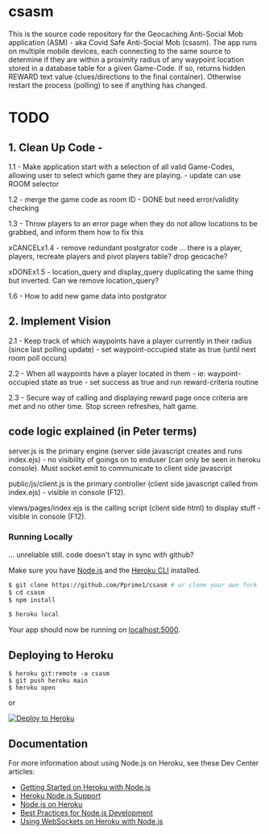 # csasm
This is the source code repository for the Geocaching Anti-Social Mob application (ASM) - aka Covid Safe Anti-Social Mob (csasm).
The app runs on multiple mobile devices, each connecting to the same source to determine if they are within a proximity radius of any waypoint location stored in a database table for a given Game-Code.
If so, returns hidden REWARD text value (clues/directions to the final container). Otherwise restart the process (polling) to see if anything has changed.


# TODO

## 1. Clean Up Code -

1.1 - Make application start with a selection of all valid Game-Codes, allowing user to select which game they are playing. - update can use ROOM selector

1.2 - merge the game code as room ID - DONE but need error/validity checking

1.3 - Throw players to an error page when they do not allow locations to be grabbed, and inform them how to fix this

xCANCELx1.4 - remove redundant postgrator code ... there is a player, players, recreate players and pivot players table? drop geocache?

xDONEx1.5 - location_query and display_query duplicating the same thing but inverted. Can we remove location_query?

1.6 - How to add new game data into postgrator



## 2. Implement Vision

2.1 - Keep track of which waypoints have a player currently in their radius (since last polling update) - set waypoint-occupied state as true (until next room poll occurs)

2.2 - When all waypoints have a player located in them - ie: waypoint-occupied state as true -  set success as true and run reward-criteria routine

2.3 - Secure way of calling and displaying reward page once criteria are met and no other time. Stop screen refreshes, halt game.



## code logic explained (in Peter terms)

server.js    is the primary engine (server side javascript creates and runs index.ejs) - no visibility of goings on to enduser (can only be seen in heroku console). Must socket.emit to communicate to client side javascript

public/js/client.js   is the primary controller (client side javascript called from index.ejs) - visible in console (F12). 

views/pages/index.ejs    is the calling script (client side html) to display stuff  - visible in console (F12).




### Running Locally 
... unreliable still. code doesn't stay in sync with github?

Make sure you have [Node.js](http://nodejs.org/) and the [Heroku CLI](https://cli.heroku.com/) installed.

```sh
$ git clone https://github.com/Pprime1/csasm # or clone your own fork
$ cd csasm
$ npm install

$ heroku local
```

Your app should now be running on [localhost:5000](http://localhost:5000/).

## Deploying to Heroku

```
$ heroku git:remote -a csasm
$ git push heroku main
$ heroku open
```
or

[![Deploy to Heroku](https://www.herokucdn.com/deploy/button.png)](https://heroku.com/deploy)

## Documentation

For more information about using Node.js on Heroku, see these Dev Center articles:

- [Getting Started on Heroku with Node.js](https://devcenter.heroku.com/articles/getting-started-with-nodejs)
- [Heroku Node.js Support](https://devcenter.heroku.com/articles/nodejs-support)
- [Node.js on Heroku](https://devcenter.heroku.com/categories/nodejs)
- [Best Practices for Node.js Development](https://devcenter.heroku.com/articles/node-best-practices)
- [Using WebSockets on Heroku with Node.js](https://devcenter.heroku.com/articles/node-websockets)
